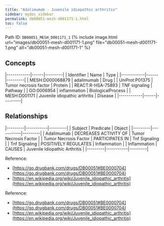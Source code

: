 ```yaml
---
title: "Adalimumab - Juvenile idiopathic arthritis"
sidebar: mydoc_sidebar
permalink: db00051-mesh-d001171-1.html
toc: false 
---
```



Path ID: `DB00051_MESH_D001171_1`
{% include image.html url="images/db00051-mesh-d001171-1.png" file="db00051-mesh-d001171-1.png" alt="db00051-mesh-d001171-1" %}

## Concepts

|------------|------|---------|
| Identifier | Name | Type    |
|------------|------|---------|
| MESH:D000068879 | adalimumab | Drug |
| UniProt:P01375 | Tumor necrosis factor | Protein |
| REACT:R-HSA-75893 | TNF signaling | Pathway |
| GO:0006954 | inflammation | BiologicalProcess |
| MESH:D001171 | Juvenile idiopathic arthritis | Disease |
|------------|------|---------|

## Relationships

|---------|-----------|---------|
| Subject | Predicate | Object  |
|---------|-----------|---------|
| Adalimumab | DECREASES ACTIVITY OF | Tumor Necrosis Factor |
| Tumor Necrosis Factor | PARTICIPATES IN | Tnf Signaling |
| Tnf Signaling | POSITIVELY REGULATES | Inflammation |
| Inflammation | CAUSES | Juvenile Idiopathic Arthritis |
|---------|-----------|---------|

Reference: 
  - [https://go.drugbank.com/drugs/DB00051#BE0000704](https://go.drugbank.com/drugs/DB00051#BE0000704)
  - [https://en.wikipedia.org/wiki/Juvenile_idiopathic_arthritis](https://en.wikipedia.org/wiki/Juvenile_idiopathic_arthritis)

Reference: 
  - [https://go.drugbank.com/drugs/DB00051#BE0000704](https://go.drugbank.com/drugs/DB00051#BE0000704)
  - [https://en.wikipedia.org/wiki/Juvenile_idiopathic_arthritis](https://en.wikipedia.org/wiki/Juvenile_idiopathic_arthritis)
